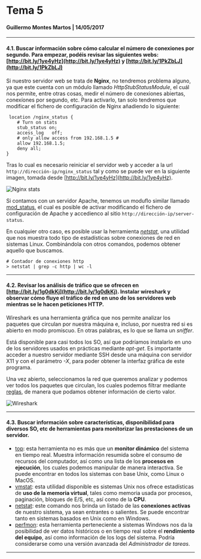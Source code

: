 # Tema 5

#### Guillermo Montes Martos | 14/05/2017

___

#### 4.1. Buscar información sobre cómo calcular el número de conexiones por segundo. Para empezar, podéis revisar las siguientes webs: [http://bit.ly/1ye4yHz](http://bit.ly/1ye4yHz) y [http://bit.ly/1PkZbLJ](http://bit.ly/1PkZbLJ)

Si nuestro servidor web se trata de **Nginx**, no tendremos problema alguno, ya que este cuenta con un módulo llamado *HttpStubStatusModule*, el cuál nos permite, entre otras cosas, medir el número de conexiones abiertas, conexíones por segundo, etc. Para activarlo, tan solo tendremos que modificar el fichero de configuración de Nginx añadiendo lo siguiente:

```
 location /nginx_status {
    # Turn on stats
    stub_status on;
    access_log   off;
    # only allow access from 192.168.1.5 #
    allow 192.168.1.5;
    deny all;
}
```

Tras lo cual es necesario reiniciar el servidor web y acceder a la url ```http://dirección-ip/nginx_status``` tal y como se puede ver en la siguiente imagen, tomada desde [http://bit.ly/1ye4yHz](http://bit.ly/1ye4yHz).

![Nginx stats](img/nginx_status_output.png "Nginx stats")

Si contamos con un servidor Apache, tenemos un moduflo similar llamado [mod_status](http://httpd.apache.org/docs/2.0/mod/mod_status.html), el cual es posible de activar modificando el fichero de configuración de Apache y accedienco al sitio ```http://dirección-ip/server-status```.

En cualquier otro caso, es posible usar la herramienta [*netstat*](https://linux.die.net/man/8/netstat), una utilidad que nos muestra todo tipo de estadísticas sobre conexiones de red en sistemas Linux. Combinándola con otros comandos, podemos obtener aquello que buscamos.

```shell
# Contador de conexiones http
> netstat | grep -c http | wc -l
```
___

#### 4.2. Revisar los análisis de tráfico que se ofrecen en [http://bit.ly/1g0dkKj](http://bit.ly/1g0dkKj). Instalar wireshark y observar cómo fluye el tráfico de red en uno de los servidores web mientras se le hacen peticiones HTTP.

Wireshark es una herramienta gráfica que nos permite analizar los paquetes que circulan por nuestra máquina e, incluso, por nuestra red si es abierto en modo promiscuo. En otras palabras, es lo que se llama un *sniffer*.

Está disponible para casi todos los SO, así que podríamos instalarlo en uno de los servidores usados en prácticas mediante *apt-get*. Es importante acceder a nuestro servidor mediante SSH desde una máquina con servidor X11 y con el parámetro *-X*, para poder obtener la interfaz gráfica de este programa.

Una vez abierto, seleccionamos la red que queremos analizar y podemos ver todos los paquetes que circulan, los cuales podemos filtrar mediante [reglas](https://wiki.wireshark.org/), de manera que podamos obtener información de cierto valor.

![Wireshark](img/wireshark.png "Wireshark")

___


#### 4.3. Buscar información sobre características, disponibilidad para diversos SO, etc de herramientas para monitorizar las prestaciones de un servidor.
+ [top](https://linux.die.net/man/1/top): esta herramienta no es más que un **monitor dinámico** del sistema en tiempo real. Muestra información resumida sobre el consumo de recursos del computador, así como una lista de los **procesos en ejecución**, los cuales podemos manipular de manera interactiva. Se puede encontrar en todos los sistemas con base Unix, como Linux o MacOS.
+ [vmstat](https://linux.die.net/man/8/vmstat): esta utilidad disponible es sistemas Unix nos ofrece estadísticas de **uso de la memoria virtual**, tales como memoria usada por procesos, paginación, bloques de E/S, etc, así como de la **CPU**.
+ [netstat](https://linux.die.net/man/8/netstat): este comando nos brinda un listado de las **conexiones activas** de nuestro sistema, ya sean entrantes o salientes. Se puede encontrar tanto en sistemas basados en Unix como en Windows.
+ [perfmon](https://technet.microsoft.com/en-us/library/cc749115(v=ws.11).aspx): esta herramienta perteneciente a sistemas Windows nos da la posibilidad de ver datos históricos o en tiempo real sobre el **rendimiento del equipo**, así como información de los logs del sistema. Podría considerarse como una versión avanzada del *Administrador de tareas*.

___